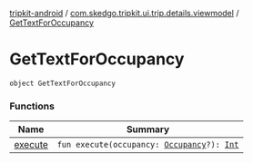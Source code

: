 [tripkit-android](../../index.md) / [com.skedgo.tripkit.ui.trip.details.viewmodel](../index.md) / [GetTextForOccupancy](./index.md)

# GetTextForOccupancy

`object GetTextForOccupancy`

### Functions

| Name | Summary |
|---|---|
| [execute](execute.md) | `fun execute(occupancy: `[`Occupancy`](../../skedgo.tripkit.routing/-occupancy/index.md)`?): `[`Int`](https://kotlinlang.org/api/latest/jvm/stdlib/kotlin/-int/index.html) |
